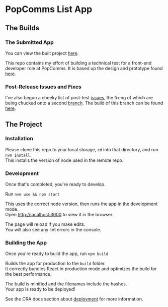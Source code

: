 # PopComms List App

## The Builds

### The Submitted App

You can view the built project [here](https://popcomms-list-app.vercel.app/).

This repo contains my effort of building a technical test for a front-end developer role at PopComms. It is based up the design and prototype found [here](https://www.figma.com/file/p2Dp6hysKfCAGs2ylnyRUG/Front-end-Recruitment-Task-Mid?node-id=134%3A0).

### Post-Release Issues and Fixes

I've also begun a cheeky list of post-test [issues](https://github.com/glynnsmith/popcomms-list-app/issues), the fixing of which are being chucked onto a second [branch](https://github.com/glynnsmith/popcomms-list-app/tree/post-release-fixes). The build of this branch can be found [here](https://popcomms-list-app-git-post-release-fixes.glynnsmith.vercel.app/).

## The Project

### Installation

Please clone this repo to your local storage, `cd` into that directory, and run `nvm install`.\
This installs the version of node used in the remote repo.

### Development

Once that's completed, you're ready to develop.

Run `nvm use && npm start`

This uses the correct node version, then runs the app in the development mode.\
Open [http://localhost:3000](http://localhost:3000) to view it in the browser.

The page will reload if you make edits.\
You will also see any lint errors in the console.

### Building the App

Once you're ready to build the app, run `npm build`

Builds the app for production to the `build` folder.\
It correctly bundles React in production mode and optimizes the build for the best performance.

The build is minified and the filenames include the hashes.\
Your app is ready to be deployed!

See the CRA docs section about [deployment](https://facebook.github.io/create-react-app/docs/deployment) for more information.
